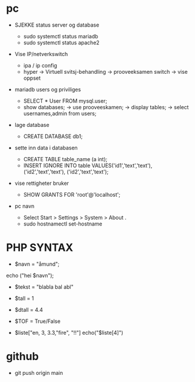 # pc
- SJEKKE status server og database
  - sudo systemctl status mariadb
  - sudo systemctl status apache2
  

-  Vise IP/netverkswitch
    - ipa  / ip config
    - hyper -> Virtuell svitsj-behandling -> prooveeksamen switch -> vise oppset


- mariadb users og priviliges
  - SELECT * User FROM mysql.user;
  - show databases; -> use prooveeskamen; -> display tables; -> select usernames,admin from users;


- lage database
  - CREATE DATABASE db1;


- sette inn data  i databasen
  - CREATE TABLE table_name (a int); 
  - INSERT IGNORE
    INTO table 
    VALUES('id1','text','text'),
    ('id2','text','text'),
    ('id2','text','text');


- vise rettigheter bruker
  - SHOW GRANTS FOR 'root'@'localhost';


- pc navn
  - Select Start > Settings > System > About .
  - sudo hostnamectl set-hostname <newhostname>

# PHP SYNTAX

- $navn = "åmund";

echo ("hei $navn");

- $tekst = "blabla bal abl"



- $tall = 1
- $dtall = 4.4
- $TOF = True/False
- $liste["en, 3, 3.3,"fire", "!!"]
echo("$liste[4]")

# github
- git push origin main
